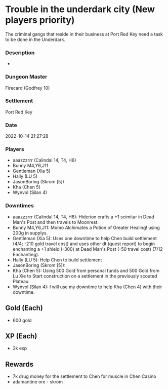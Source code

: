 # Trouble in the underdark city (New players priority)
The criminal gangs that reside in their business at Port Red Key need a task to be done in the Underdark.
### Description
-
### Dungeon Master
Firecard (Godfrey 10)
### Settlement
Port Red Key
### Date
2022-10-14 21:27:28
### Players
* aaazzzrrr (Calindal 14, T4, H6)
* Bunny M4,Y6,J11
* Gentleman (Xia 5)
* Hally (LU 5)
* JasonBoring (Skrom [5])
* Kha (Chen 5)
* Wynvol (Silan 4)
### Downtimes
* aaazzzrrr (Calindal 14, T4, H6): Hiderion crafts a +1 scimitar in Dead Man's Post and then travels to Moonrest.
* Bunny M4,Y6,J11: Momo Alchimates a Potion of Greater Healing! using 200g in supplys.
* Gentleman (Xia 5): Uses one downtime to help Chen build settlement (4/4; -210 gold travel cost) and uses other dt (quest report) to begin enchanting a +1 shield (-300) at Dead Man's Post (-50 travel cost) (7/12 Enchanting).
* Hally (LU 5): Help Chen to build settlement
* JasonBoring (Skrom [5]): 
* Kha (Chen 5): Using 500 Gold from personal funds and 500 Gold from Lu Xie to Start construction on a settlement in the previously scouted Plateau.
* Wynvol (Silan 4): I will use my downtime to help Kha (Chen 4) with their downtime.
## Gold (Each)
* 600 gold
## XP (Each)
* 2k exp
## Rewards
* 7k drug money for the settlement to Chen for muscle in Chen Casino
* adamantine ore - skrom